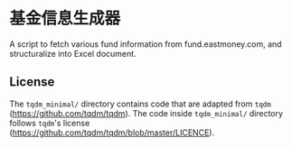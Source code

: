 # 基金信息生成器

A script to fetch various fund information from fund.eastmoney.com, and structuralize into Excel document.

## License

The `tqdm_minimal/` directory contains code that are adapted from `tqdm` (https://github.com/tqdm/tqdm). The code inside `tqdm_minimal/` directory follows `tqdm`'s license (https://github.com/tqdm/tqdm/blob/master/LICENCE).
